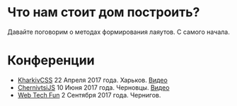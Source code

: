 # Что нам стоит дом построить?

Давайте поговорим о методах формирования лаяутов. С самого начала.

# Конференции

+ [KharkivCSS][1] 22 Апреля 2017 года. Харьков. [Видео][2]
+ [ChernivtsiJS][3] 10 Июня 2017 года. Черновцы. [Видео][5]
+ [Web Tech Fun][4] 2 Сентября 2017 года. Чернигов.

[1]: http://kharkivcss.org/
[2]: https://youtu.be/okFs-XoZoxY?list=PLJ5NW5T60Uphxafs2etSYrVYshi_V5T1-
[3]: http://chernivtsi.js.org/
[4]: http://webtechfun.valtech.com.ua/
[5]: https://www.youtube.com/watch?v=stdZDiUfWH8
